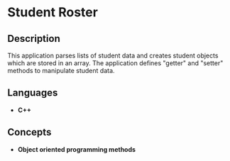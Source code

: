 <h1>Student Roster</h1>

<h2>Description</h2>
This application parses lists of student data and creates student objects which are stored in an array. The application defines "getter" and "setter" methods to manipulate student data.
<br>


<h2>Languages</h2>

- <b>C++</b>

<h2>Concepts</h2>

- <b>Object oriented programming methods</b>
